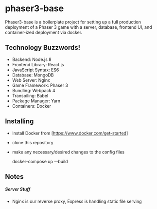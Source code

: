 phaser3-base
============
Phaser3-base is a boilerplate project for setting up a full production deployment
of a Phaser 3 game with a server, database, frontend UI, and container-ized deployment
via docker.

Technology Buzzwords!
---------------------
* Backend: Node.js 8
* Frontend Library: React.js
* JavaScript Syntax: ES6
* Database: MongoDB
* Web Server: Nginx
* Game Framework: Phaser 3
* Bundling: Webpack 4
* Transpiling: Babel
* Package Manager: Yarn
* Containers: Docker

Installing
----------
* Install Docker from [https://www.docker.com/get-started]
* clone this repository
* make any necessary/desired changes to the config files


    docker-compose up --build



Notes
-----
##### Server Stuff
* Nginx is our reverse proxy, Express is handling static file serving
